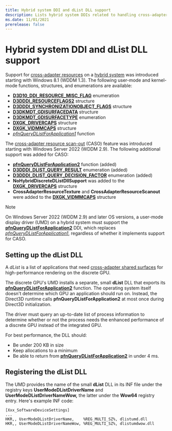 ```yaml
---
title: Hybrid system DDI and dList DLL support
description: Lists hybrid system DDIs related to handling cross-adapter resources; Describes how to set up and register a dList DLL
ms.date: 11/01/2021
prerelease: false
---
```


# Hybrid system DDI and dList DLL support

Support for [cross-adapter resources](using-cross-adapter-resources-in-a-hybrid-system.md) on a [hybrid system](using-cross-adapter-resources-in-a-hybrid-system.md) was introduced starting with Windows 8.1 (WDDM 1.3). The following user-mode and kernel-mode functions, structures, and enumerations are available:

* [**D3D10_DDI_RESOURCE_MISC_FLAG**](/windows-hardware/drivers/ddi/d3d10umddi/ne-d3d10umddi-d3d10_ddi_resource_misc_flag) enumeration
* [**D3DDDI_RESOURCEFLAGS2**](/windows-hardware/drivers/ddi/d3dukmdt/ns-d3dukmdt-_d3dddi_resourceflags2) structure
* [**D3DDDI_SYNCHRONIZATIONOBJECT_FLAGS**](/windows-hardware/drivers/ddi/d3dukmdt/ns-d3dukmdt-_d3dddi_synchronizationobject_flags) structure
* [**D3DKMDT_GDISURFACEDATA**](/windows-hardware/drivers/ddi/d3dkmdt/ns-d3dkmdt-_d3dkmdt_gdisurfacedata) structure
* [**D3DKMDT_GDISURFACETYPE**](/windows-hardware/drivers/ddi/d3dkmdt/ne-d3dkmdt-_d3dkmdt_gdisurfacetype) enumeration
* [**DXGK_DRIVERCAPS**](/windows-hardware/drivers/ddi/d3dkmddi/ns-d3dkmddi-_dxgk_drivercaps) structure
* [**DXGK_VIDMMCAPS**](/windows-hardware/drivers/ddi/d3dkmddi/ns-d3dkmddi-_dxgk_vidmmcaps) structure
* [*pfnQueryDListForApplication1*](/windows-hardware/drivers/ddi/d3dumddi/nc-d3dumddi-pfnd3dddi_querydlistforapplication1) function

The [cross-adapter resource scan-out](supporting-caso.md) (CASO) feature was introduced starting with Windows Server 2022 (WDDM 2.9). The following additional support was added for CASO:

* [**pfnQueryDListForApplication2**](/windows-hardware/drivers/ddi/d3dumddi/nc-d3dumddi-pfnd3dddi_querydlistforapplication2) function (added)
* [**D3DDDI_DLIST_QUERY_RESULT**](/windows-hardware/drivers/ddi/d3dumddi/ne-d3dumddi-d3dddi_dlist_query_result) enumeration (added)
* [**D3DDDI_DLIST_QUERY_DECISION_FACTOR**](/windows-hardware/drivers/ddi/d3dumddi/ne-d3dumddi-d3dddi_dlist_query_decision_factor) enumeration (added)
* **NoHybridDiscreteDListDllSupport** was added to the [**DXGK_DRIVERCAPS**](/windows-hardware/drivers/ddi/d3dkmddi/ns-d3dkmddi-_dxgk_drivercaps) structure
* **CrossAdapterResourceTexture** and **CrossAdapterResourceScanout** were added to the [**DXGK_VIDMMCAPS**](/windows-hardware/drivers/ddi/d3dkmddi/ns-d3dkmddi-_dxgk_vidmmcaps) structure

> [!NOTE]
> On Windows Server 2022 (WDDM 2.9) and later OS versions, a user-mode display driver (UMD) on a hybrid system must support the [**pfnQueryDListForApplication2**](/windows-hardware/drivers/ddi/d3dumddi/nc-d3dumddi-pfnd3dddi_querydlistforapplication2) DDI, which replaces [*pfnQueryDListForApplication1*](/windows-hardware/drivers/ddi/d3dumddi/nc-d3dumddi-pfnd3dddi_querydlistforapplication1), regardless of whether it implements support for CASO.

## Setting up the dList DLL

A *dList* is a list of applications that need [cross-adapter shared surfaces](using-cross-adapter-resources-in-a-hybrid-system.md) for high-performance rendering on the discrete GPU.

The discrete GPU's UMD installs a separate, small **dList** DLL that exports its [**pfnQueryDListForApplication2**](/windows-hardware/drivers/ddi/d3dumddi/nc-d3dumddi-pfnd3dddi_querydlistforapplication2) function. The operating system itself doesn't determine which GPU an application should run on. Instead, the Direct3D runtime calls **pfnQueryDListForApplication2** at most once during Direct3D initialization.

The driver must query an up-to-date list of process information to determine whether or not the process needs the enhanced performance of a discrete GPU instead of the integrated GPU.

For best performance, the DLL should:

* Be under 200 KB in size
* Keep allocations to a minimum
* Be able to return from [**pfnQueryDListForApplication2**](/windows-hardware/drivers/ddi/d3dumddi/nc-d3dumddi-pfnd3dddi_querydlistforapplication2) in under 4 ms.

## Registering the dList DLL

The UMD provides the name of the small **dList** DLL in its INF file under the registry keys **UserModeDListDriverName** and **UserModeDListDriverNameWow,** the latter under the **Wow64** registry entry. Here's example INF code:

```inf
[Xxx_SoftwareDeviceSettings]
...
HKR,, UserModeDListDriverName,    %REG_MULTI_SZ%, dlistumd.dll
HKR,, UserModeDListDriverNameWow, %REG_MULTI_SZ%, dlistumdwow.dll
```
